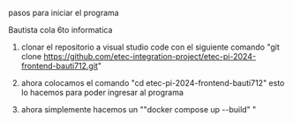 pasos para iniciar el programa

Bautista cola 6to informatica 

1) clonar el repositorio a visual studio code con el siguiente comando 
     "git clone https://github.com/etec-integration-project/etec-pi-2024-frontend-bauti712.git"


2) ahora colocamos el comando "cd etec-pi-2024-frontend-bauti712" esto lo hacemos para poder ingresar al programa

3) ahora simplemente hacemos un ""docker compose up --build"
"